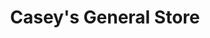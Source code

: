 ---
title: "Casey's General Store"
url: /fargo/caseys-general-store-43rd-street-south/
shop: Lebensmittel
---